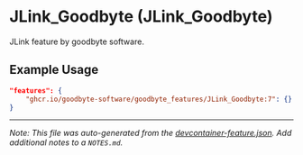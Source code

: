 
# JLink_Goodbyte (JLink_Goodbyte)

JLink feature by goodbyte software.

## Example Usage

```json
"features": {
    "ghcr.io/goodbyte-software/goodbyte_features/JLink_Goodbyte:7": {}
}
```





---

_Note: This file was auto-generated from the [devcontainer-feature.json](https://github.com/goodbyte-software/goodbyte_features/blob/main/src/JLink_Goodbyte/devcontainer-feature.json).  Add additional notes to a `NOTES.md`._
